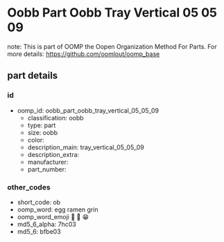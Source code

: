 # Oobb Part Oobb Tray Vertical 05 05 09  

note: This is part of OOMP the Oopen Organization Method For Parts. For more details: https://github.com/oomlout/oomp_base

##  part details





### id
* oomp_id: oobb_part_oobb_tray_vertical_05_05_09
  * classification: oobb
  * type: part
  * size: oobb
  * color: 
  * description_main: tray_vertical_05_05_09
  * description_extra: 
  * manufacturer: 
  * part_number: 

### other_codes
* short_code: ob
* oomp_word: egg ramen grin
* oomp_word_emoji :egg: :ramen: :grin:
* md5_6_alpha: 7hc03
* md5_6: bfbe03